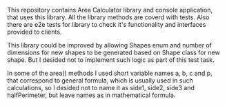This repository contains Area Calculator library and console application, that uses this library. 
All the library methods are coverd with tests.
Also there are e2e tests for library to check it's functionality and interfaces provided to clients.

This library could be improved by allowing Shapes enum and number of dimensions for new shapes to be generated
based on Shape class for new shape. But I desided not to implement such logic as part of this test task.

In some of the area() methods I used short variable names a, b, c and p, that correspond to general formula,
which is usually used in such calculations, so I desided not to name it as side1, side2, side3 and halfPerimeter,
but leave names as in mathematical formula.

